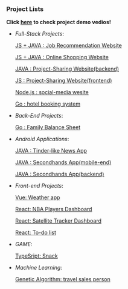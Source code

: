 ### Project Lists
<strong> Click <a href="https://rb.gy/rwm2gt">here</a> to check project demo vedios!</strong>

* _Full-Stack Projects_:

    <a href="https://github.com/liulian1004/Job-Recommendation-Full-Stack-service">JS + JAVA : Job Recommendation Website </a>

    <a href="https://github.com/liulian1004/spring-mvc-project">JS + JAVA : Online Shopping Website</a>
    
    <a href="https://github.com/liulian1004/spring-boot-project">JAVA : Project-Sharing Website(backend) </a>
    
    <a href="https://github.com/liulian1004/project-outsoursing-website-frontend-part">JS : Project-Sharing Website(frontend) </a>
    
    <a href ="https://github.com/liulian1004/social_media_app/tree/master">Node.js : social-media wesite </a>
    
    <a href ="https://github.com/liulian1004/bookings-app">Go : hotel booking system </a>
        
* _Back-End Projects_:

    <a href="https://github.com/liulian1004/balanceSheet">Go : Family Balance Sheet </a>
    
* _Android Applications_:
    
    <a href="https://github.com/liulian1004/News-Android-App">JAVA : Tinder-like News App </a>
    
    <a href="https://github.com/liulian1004/Second-hands-Android-App-Frontend">JAVA : Secondhands App(mobile-end)</a>
    
    <a href="https://github.com/liulian1004/Secondhands-app-backend-part">JAVA : Secondhands App(backend)</a>
    
* _Front-end Projects_:

    <a href="https://github.com/liulian1004/Vue_Framework">Vue: Weather app </a>
    
    <a href="https://github.com/liulian1004/NBA-dashboard">React: NBA Players Dashboard</a>
    
    <a href="https://github.com/liulian1004/STARLINK">React: Satellite Tracker Dashboard</a>
    
    <a href="https://github.com/liulian1004/React-Demo">React: To-do list</a>
    
 * _GAME_:
 
     <a href="https://github.com/liulian1004/snack/">TypeSript: Snack</a>
  
 * _Machine Learning_:
 
    <a href="https://github.com/liulian1004/TSPGA">Genetic Algorithm: travel sales person</a>

    
